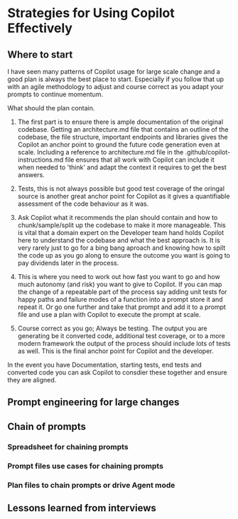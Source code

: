 # Strategies for Using Copilot Effectively

## Where to start

I have seen many patterns of Copilot usage for large scale change and a good plan is always the best place to start. Especially if you follow that up with an agile methodology to adjust and course correct as you adapt your prompts to continue momentum. 

What should the plan contain. 

1) The first part is to ensure there is ample documentation of the original codebase. Getting an architecture.md file that contains an outline of the codebase, the file structure, important endpoints and libraries gives the Copilot an anchor point to ground the future code generation even at scale. Including a reference to architecture.md file in the .github/copilot-instructions.md file ensures that all work with Copilot can include it when needed to 'think' and adapt the context it requires to get the best answers.

2) Tests, this is not always possible but good test coverage of the oringal source is another great anchor point for Copilot as it gives a quantifiable assessment of the code behaviour as it was. 

3) Ask Copilot what it recommends the plan should contain and how to chunk/sample/split up the codebase to make it more manageable. This is vital that a domain expert on the Developer team hand holds Copilot here to understand the codebase and what the best approach is. It is very rarely just to go for a bing bang aproach and knowing how to spilt the code up as you go along to ensure the outcome you want is going to pay dividends later in the process.

4) This is where you need to work out how fast you want to go and how much autonomy (and risk) you want to give to Copilot. If you can map the change of a repeatable part of the process say adding unit tests for happy paths and failure modes of a function into a prompt store it and repeat it. Or go one further and take that prompt and add it to a prompt file and use a plan with Copilot to execute the prompt at scale. 

5) Course correct as you go; Always be testing. The output you are generating be it converted code, additional test coverage, or to a more modern framework the output of the process should include lots of tests as well. This is the final anchor point for Copilot and the developer. 

In the event you have Documentation, starting tests, end tests and converted code you can ask Copilot to consdier these together and ensure they are aligned.

## Prompt engineering for large changes

## Chain of prompts

### Spreadsheet for chaining prompts

### Prompt files use cases for chaining prompts

### Plan files to chain prompts or drive Agent mode

## Lessons learned from interviews
